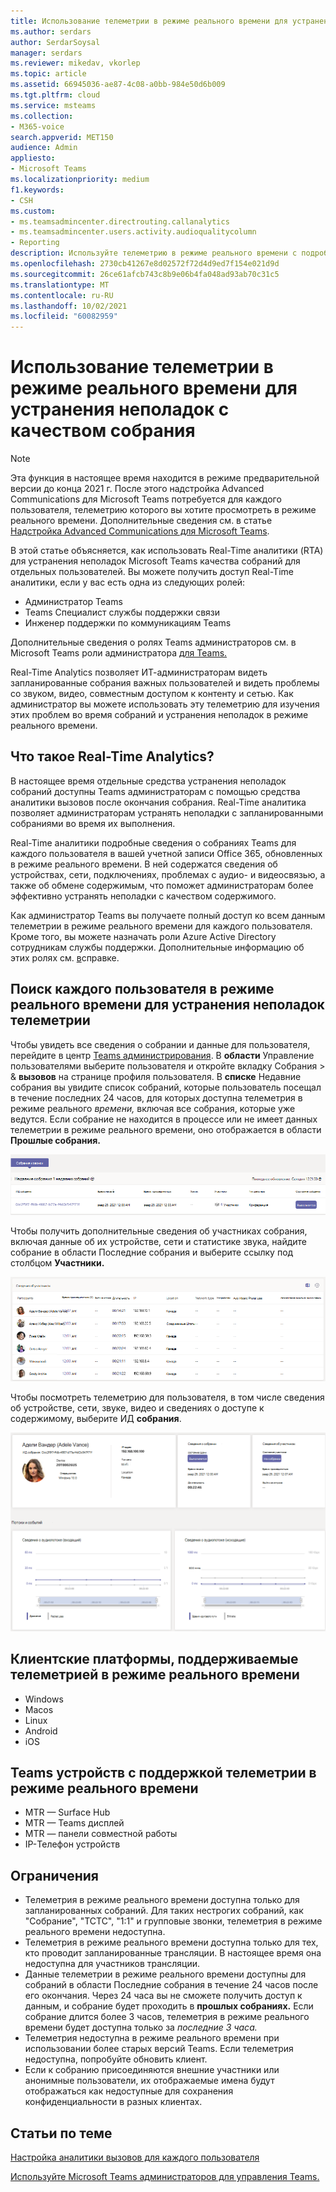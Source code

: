 ```yaml
---
title: Использование телеметрии в режиме реального времени для устранения неполадок с качеством собрания
ms.author: serdars
author: SerdarSoysal
manager: serdars
ms.reviewer: mikedav, vkorlep
ms.topic: article
ms.assetid: 66945036-ae87-4c08-a0bb-984e50d6b009
ms.tgt.pltfrm: cloud
ms.service: msteams
ms.collection:
- M365-voice
search.appverid: MET150
audience: Admin
appliesto:
- Microsoft Teams
ms.localizationpriority: medium
f1.keywords:
- CSH
ms.custom:
- ms.teamsadmincenter.directrouting.callanalytics
- ms.teamsadmincenter.users.activity.audioqualitycolumn
- Reporting
description: Используйте телеметрию в режиме реального времени с подробными сведениями об устройствах, сетях и подключениях для устранения неполадок пользователей Microsoft Teams запланированных собраний.
ms.openlocfilehash: 2730cb41267e8d02572f72d4d9ed7f154e021d9d
ms.sourcegitcommit: 26ce61afcb743c8b9e06b4fa048ad93ab70c31c5
ms.translationtype: MT
ms.contentlocale: ru-RU
ms.lasthandoff: 10/02/2021
ms.locfileid: "60082959"
---
```

# <a name="use-real-time-telemetry-to-troubleshoot-poor-meeting-quality"></a>Использование телеметрии в режиме реального времени для устранения неполадок с качеством собрания

> [!NOTE]
> Эта функция в настоящее время находится в режиме предварительной версии до конца 2021 г. После этого надстройка Advanced Communications для Microsoft Teams потребуется для каждого пользователя, телеметрию которого вы хотите просмотреть в режиме реального времени. Дополнительные сведения см. в статье [Надстройка Advanced Communications для Microsoft Teams](/MicrosoftTeams/teams-add-on-licensing/advanced-communications).

В этой статье объясняется, как использовать Real-Time аналитики (RTA) для устранения неполадок Microsoft Teams качества собраний для отдельных пользователей. Вы можете получить доступ Real-Time аналитики, если у вас есть одна из следующих ролей:

- Администратор Teams
- Teams Специалист службы поддержки связи
- Инженер поддержки по коммуникациям Teams

Дополнительные сведения о ролях Teams администраторов см. в Microsoft Teams роли администратора [для Teams.](/MicrosoftTeams/using-admin-roles)

Real-Time Analytics позволяет ИТ-администраторам видеть запланированные собрания важных пользователей и видеть проблемы со звуком, видео, совместным доступом к контенту и сетью. Как администратор вы можете использовать эту телеметрию для изучения этих проблем во время собраний и устранения неполадок в режиме реального времени.

## <a name="what-is-real-time-analytics"></a>Что такое Real-Time Analytics?

В настоящее время отдельные средства устранения неполадок собраний доступны Teams администраторам с помощью средства аналитики вызовов после окончания собрания. [](use-call-analytics-to-troubleshoot-poor-call-quality.md) Real-Time аналитика позволяет администраторам устранять неполадки с запланированными собраниями во время их выполнения.

Real-Time аналитики подробные сведения о собраниях Teams для каждого пользователя в вашей учетной записи Office 365, обновленных в режиме реального времени. В ней содержатся сведения об устройствах, сети, подключениях, проблемах с аудио- и видеосвязью, а также об обмене содержимым, что поможет администраторам более эффективно устранять неполадки с качеством содержимого.

Как администратор Teams вы получаете полный доступ ко всем данным телеметрии в режиме реального времени для каждого пользователя. Кроме того, вы можете назначать роли Azure Active Directory сотрудникам службы поддержки. Дополнительные информацию об этих ролях см. [в](set-up-call-analytics.md#give-permission-to-support-and-helpdesk-staff)справке.

## <a name="where-to-find-per-user-real-time-troubleshooting-telemetry"></a>Поиск каждого пользователя в режиме реального времени для устранения неполадок телеметрии

Чтобы увидеть все сведения о собрании и данные для пользователя, перейдите в центр [Teams администрирования](https://admin.teams.microsoft.com). В **области** Управление пользователями выберите пользователя и откройте вкладку Собрания  >  & **вызовов** на странице профиля пользователя. В **списке** Недавние собрания вы увидите список собраний, которые пользователь посещал в течение последних 24 часов, для которых доступна телеметрия в режиме реального *времени,* включая все собрания, которые уже ведутся. Если собрание не находится в процессе или не имеет данных телеметрии в режиме реального времени, оно отображается в области **Прошлые собрания.**

![Снимок экрана: таблица последних собраний.](media/recent-meetings.png)

Чтобы получить дополнительные сведения об участниках собрания, включая данные об их устройстве, сети  и статистике звука, найдите собрание в области Последние собрания и выберите ссылку под столбцом **Участники.**

![Снимок экрана: таблица сведений об участниках.](media/participant-details.png)

Чтобы посмотреть телеметрию для пользователя, в том числе сведения об устройстве, сети, звуке, видео и сведениях о доступе к содержимому, выберите ИД **собрания**.

![Снимок экрана: данные сеанса аналитики вызовов.](media/real-time-telemetry.png)

## <a name="client-platforms-supported-for-real-time-telemetry"></a>Клиентские платформы, поддерживаемые телеметрией в режиме реального времени

- Windows
- Macos
- Linux
- Android
- iOS

## <a name="teams-devices-with-support-for-real-time-telemetry"></a>Teams устройств с поддержкой телеметрии в режиме реального времени

- MTR — Surface Hub
- MTR — Teams дисплей
- MTR — панели совместной работы
- IP-Телефон устройств

## <a name="limitations"></a>Ограничения

- Телеметрия в режиме реального времени доступна только для запланированных собраний. Для таких нестрогих собраний, как "Собрание", "ТСТС", "1:1" и групповые звонки, телеметрия в режиме реального времени недоступна.
- Телеметрия в режиме реального времени доступна только для тех, кто проводит запланированные трансляции. В настоящее время она недоступна для участников трансляции.
- Данные телеметрии в режиме реального времени доступны для собраний в области Последние собрания в течение 24 часов после его окончания.  Через 24 часа вы не сможете получить доступ к данным, и собрание будет проходить в **прошлых собраниях.** Если собрание длится более 3 часов, телеметрия в режиме реального времени будет доступна только за *последние 3 часа.*
- Телеметрия недоступна в режиме реального времени при использовании более старых версий Teams. Если телеметрия недоступна, попробуйте обновить клиент.
- Если к собранию присоединяются внешние участники или  анонимные пользователи, их отображаемые имена будут отображаться как недоступные для сохранения конфиденциальности в разных клиентах.

## <a name="related-topics"></a>Статьи по теме

[Настройка аналитики вызовов для каждого пользователя](set-up-call-analytics.md)

[Используйте Microsoft Teams администраторов для управления Teams.](/MicrosoftTeams/using-admin-roles)
